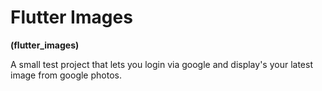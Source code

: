 # Flutter Images

**(flutter_images)**

A small test project that lets you login via google and display's your latest image from google photos.